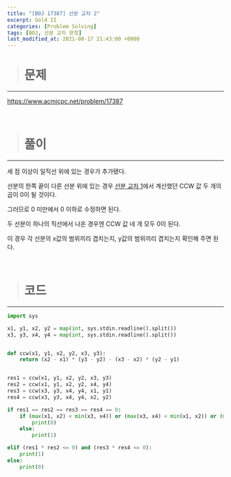 ```yaml
---
title: "[BOJ 17387] 선분 교차 2"
excerpt: Gold II
categories: [Problem Solving]
tags: [BOJ, 선분 교차 판정]
last_modified_at: 2021-08-17 21:43:00 +0900
---
```


> # 문제
---

[<u>https://www.acmicpc.net/problem/17387</u>](https://www.acmicpc.net/problem/17387)

<br>

> # 풀이
---

세 점 이상이 일직선 위에 있는 경우가 추가됐다.

선분의 한쪽 끝이 다른 선분 위에 있는 경우 [<u>선분 교차 1</u>](https://cael0.github.io/problem%20solving/BOJ17386/)에서 계산했던 CCW 값 두 개의 곱이 0이 될 것이다.

그러므로 0 미만에서 0 이하로 수정하면 된다.

두 선분이 하나의 직선에서 나온 경우엔 CCW 값 네 개 모두 0이 된다.

이 경우 각 선분의 x값의 범위끼리 겹치는지, y값의 범위끼리 겹치는지 확인해 주면 된다.

<br>

> # 코드
---

```python
import sys

x1, y1, x2, y2 = map(int, sys.stdin.readline().split())
x3, y3, x4, y4 = map(int, sys.stdin.readline().split())


def ccw(x1, y1, x2, y2, x3, y3):
    return (x2 - x1) * (y3 - y2) - (x3 - x2) * (y2 - y1)


res1 = ccw(x1, y1, x2, y2, x3, y3)
res2 = ccw(x1, y1, x2, y2, x4, y4)
res3 = ccw(x3, y3, x4, y4, x1, y1)
res4 = ccw(x3, y3, x4, y4, x2, y2)

if res1 == res2 == res3 == res4 == 0:
    if (max(x1, x2) < min(x3, x4)) or (max(x3, x4) < min(x1, x2)) or (max(y1, y2) < min(y3, y4)) or (max(y3, y4) < min(y1, y2)):
        print(0)
    else:
        print(1)

elif (res1 * res2 <= 0) and (res3 * res4 <= 0):
    print(1)
else:
    print(0)
```